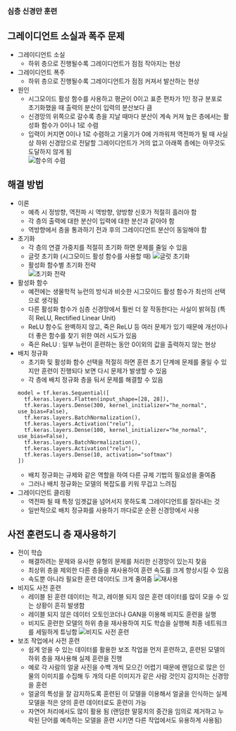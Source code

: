 ### 심층 신경만 훈련

## 그레이디언트 소실과 폭주 문제
- 그레이디언트 소실
  - 하위 층으로 진행될수록 그레이디언트가 점점 작아지는 현상
- 그레이디언트 폭주
  - 하위 층으로 진행될수록 그레이디언트가 점점 커져서 발산하는 현상
- 원인
  - 시그모이드 활성 함수를 사용하고 평균이 0이고 표준 편차가 1인 정규 분포로 초기화했을 때 출력의 분산이 입력의 분산보다 큼
  - 신경망의 위쪽으로 갈수록 층을 지날 때마다 분산이 계속 커져 높은 층에서는 활성화 함수가 0이나 1로 수렴
  - 입력이 커지면 0이나 1로 수렴하고 기울기가 0에 가까워져 역전파가 될 때 사실상 하위 신경망으로 전달할 그레이디언트가 거의 없고 아래쪽 층에는 아무것도 도달하지 않게 됨   
![함수의 수렴](https://velog.velcdn.com/images/kyungmin1029/post/def9ea6a-4ba6-4b14-9850-2e6e9c166355/image.png)

## 해결 방법
- 이론
  - 예측 시 정방향, 역전파 시 역방향, 양방향 신호가 적절히 흘러야 함
  - 각 층의 출력에 대한 분산이 입력에 대한 분산과 같아야 함
  - 역방향에서 층을 통과하기 전과 후의 그레이디언트 분산이 동일해야 함
- 초기화
  - 각 층의 연결 가중치를 적절히 초기화 하면 문제를 줄일 수 있음
  - 글럿 초기화 (시그모이드 활성 함수를 사용할 때)
![글럿 초기화](https://velog.velcdn.com/images/kyungmin1029/post/3a137164-be17-4271-81b0-bfc9f31e8a95/image.png)
  - 활성화 함수별 초기화 전략   
![초기화 전략](https://velog.velcdn.com/images/kyungmin1029/post/9d13fc2e-b393-41b8-89ba-810942ba5e7c/image.png)
- 활성화 함수
  - 예전에는 생물학적 뉴런의 방식과 비슷한 시그모이드 활성 함수가 최선의 선택으로 생각됨
  - 다른 활성화 함수가 심층 신경망에서 훨씬 더 잘 작동한다는 사실이 밝혀짐 (특히 ReLU, Rectified Linear Unit)
  - ReLU 함수도 완벽하지 않고, 죽은 ReLU 등 여러 문제가 있기 때문에 개선이나 더 좋은 함수를 찾기 위한 여러 시도가 있음
  - 죽은 ReLU : 일부 뉴런이 훈련하는 동안 0이외의 값을 출력하지 않는 현상
- 배치 정규화
  - 초기화 및 활성화 함수 선택을 적절히 하면 훈련 초기 단계에 문제를 줄일 수 있지만 훈련이 진행되다 보면 다시 문제가 발생할 수 있음
  - 각 층에 배치 정규화 층을 둬서 문제를 해결할 수 있음
  ```
  model = tf.keras.Sequential([
    tf.keras.layers.Flatten(input_shape=[28, 28]),
    tf.keras.layers.Dense(300, kernel_initializer="he_normal", use_bias=False),
    tf.keras.layers.BatchNormalization(),
    tf.keras.layers.Activation("relu"),
    tf.keras.layers.Dense(100, kernel_initializer="he_normal", use_bias=False),
    tf.keras.layers.BatchNormalization(),
    tf.keras.layers.Activation("relu"),
    tf.keras.layers.Dense(10, activation="softmax")
  ])
  ```
  - 배치 정규화는 규제와 같은 역할을 하여 다른 규제 기법의 필요성을 줄여줌
  - 그러나 배치 정규화는 모델의 복잡도를 키워 무겁고 느려짐
- 그레이디언트 클리핑
  - 역전파 될 때 특정 임곗값을 넘어서지 못하도록 그레이디언트를 잘라내는 것
  - 일반적으로 배치 정규화를 사용하기 까다로운 순환 신경망에서 사용
 
## 사전 훈련도니 층 재사용하기
- 전이 학습
  - 해결하려는 문제와 유사한 유형의 문제를 처리한 신경망이 있는지 찾음
  - 최상위 층을 제외한 다른 층들을 재사용하여 훈련 속도를 크게 향상시킬 수 있음
  - 속도뿐 아니라 필요한 훈련 데이터도 크게 줄여줌
![재사용](https://velog.velcdn.com/images/kyungmin1029/post/1c75d11c-abe9-4ac6-9249-59b1723c04a7/image.png)
- 비지도 사전 훈련
  - 레이블 된 훈련 데이터는 적고, 레이블 되지 않은 훈련 데이터를 많이 모을 수 있는 상황이 흔히 발생함
  - 레이블 되지 않은 데이터 오토인코더나 GAN을 이용해 비지도 훈련을 실행
  - 비지도 훈련한 모델의 하위 층을 재사용하여 지도 학습을 실행해 최종 네트워크를 세밀하게 튜닝함
![비지도 사전 훈련](https://velog.velcdn.com/images/kyungmin1029/post/dff201c5-f432-4b06-98c7-f8d0e21987a2/image.png)
- 보조 작업에서 사전 훈련
  - 쉽게 얻을 수 있는 데이터를 활용한 보조 작업을 먼저 훈련하고, 훈련된 모델의 하위 층을 재사용해 실제 훈련을 진행
  - 예로 각 사람의 얼굴 사진을 수백 개씩 모으긴 어렵기 때문에 랜덤으로 많은 인물의 이미지를 수집해 두 개의 다른 이미지가 같은 사람 것인지 감지하는 신경망을 훈련
  - 얼굴의 특성을 잘 감지하도록 훈련된 이 모델을 이용해서 얼굴을 인식하는 실제 모델을 적은 양의 훈련 데이터로도 훈련이 가능
  - 자연어 처리에서도 많이 활용 됨 (랜덤한 말뭉치의 중간을 임의로 제거하고 누락된 단어를 예측하는 모델을 훈련 시키면 다른 작업에서도 유용하게 사용됨)
